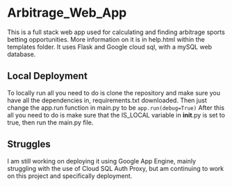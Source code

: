 # Arbitrage_Web_App
This is a full stack web app used for calculating and finding arbitrage sports betting opportunities. 
More information on it is in help.html within the templates folder. It uses Flask and Google cloud sql,
with a mySQL web database.
## Local Deployment
To locally run all you need to do is clone the repository and make sure you have all the dependencies in,
requirements.txt downloaded. Then just change the app.run function in main.py to be 
```app.run(debug=True)```
After this all you need to do is make sure that the IS_LOCAL variable in  __init__.py is set to true, then run the main.py file.
## Struggles 
I am still working on deploying it using Google App Engine, mainly struggling with the use of Cloud SQL Auth Proxy,
but am continuing to work on this project and specifically deployment.

